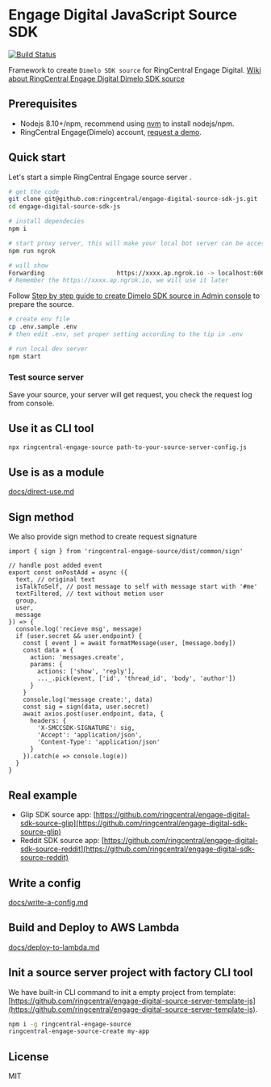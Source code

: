 # Engage Digital JavaScript Source SDK

[![Build Status](https://travis-ci.com/ringcentral/engage-digital-source-sdk-js.svg?branch=release)](https://travis-ci.com/ringcentral/engage-digital-source-sdk-js)

Framework to create `Dimelo SDK source` for RingCentral Engage Digital. [Wiki about RingCentral Engage Digital Dimelo SDK source](https://github.com/ringcentral/engage-digital-source-sdk/wiki)

## Prerequisites

- Nodejs 8.10+/npm, recommend using [nvm](https://github.com/creationix/nvm) to install nodejs/npm.
- RingCentral Engage(Dimelo) account, [request a demo](http://site.dimelo.com/en/demo#schedule-demo).

## Quick start

Let's start a simple RingCentral Engage source server .

```bash
# get the code
git clone git@github.com:ringcentral/engage-digital-source-sdk-js.git
cd engage-digital-source-sdk-js

# install dependecies
npm i

# start proxy server, this will make your local bot server can be accessed by RingCentral service
npm run ngrok

# will show
Forwarding                    https://xxxx.ap.ngrok.io -> localhost:6066
# Remember the https://xxxx.ap.ngrok.io, we will use it later
```

Follow [Step by step guide to create Dimelo SDK source in Admin console](docs/enable-sdk-source.md) to prepare the source.

```bash
# create env file
cp .env.sample .env
# then edit .env, set proper setting according to the tip in .env

# run local dev server
npm start
```

### Test source server

Save your source, your server will get request, you check the request log from console.

## Use it as CLI tool

```bash
npx ringcentral-engage-source path-to-your-source-server-config.js
```

## Use is as a module

[docs/direct-use.md](docs/direct-use.md)

## Sign method

We also provide sign method to create request signature

```
import { sign } from 'ringcentral-engage-source/dist/common/sign'

// handle post added event
export const onPostAdd = async ({
  text, // original text
  isTalkToSelf, // post message to self with message start with '#me'
  textFiltered, // text without metion user
  group,
  user,
  message
}) => {
  console.log('recieve msg', message)
  if (user.secret && user.endpoint) {
    const [ event ] = await formatMessage(user, [message.body])
    const data = {
      action: 'messages.create',
      params: {
        actions: ['show', 'reply'],
        ..._.pick(event, ['id', 'thread_id', 'body', 'author'])
      }
    }
    console.log('message create:', data)
    const sig = sign(data, user.secret)
    await axios.post(user.endpoint, data, {
      headers: {
        'X-SMCCSDK-SIGNATURE': sig,
        'Accept': 'application/json',
        'Content-Type': 'application/json'
      }
    }).catch(e => console.log(e))
  }
}
```

## Real example

- Glip SDK source app: [https://github.com/ringcentral/engage-digital-sdk-source-glip](https://github.com/ringcentral/engage-digital-sdk-source-glip)
- Reddit SDK source app: [https://github.com/ringcentral/engage-digital-sdk-source-reddit](https://github.com/ringcentral/engage-digital-sdk-source-reddit)

## Write a config

[docs/write-a-config.md](docs/write-a-config.md)

## Build and Deploy to AWS Lambda

[docs/deploy-to-lambda.md](docs/deploy-to-lambda.md)

## Init a source server project with factory CLI tool

We have built-in CLI command to init a empty project from template: [https://github.com/ringcentral/engage-digital-source-server-template-js](https://github.com/ringcentral/engage-digital-source-server-template-js).

```bash
npm i -g ringcentral-engage-source
ringcentral-engage-source-create my-app
```

## License

MIT
